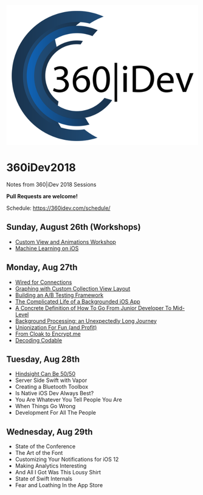 ![Image](360idev_logo.png)

# 360iDev2018
Notes from 360|iDev 2018 Sessions

**Pull Requests are welcome!**

Schedule: https://360idev.com/schedule/

## Sunday, August 26th (Workshops)
* [Custom View and Animations Workshop](AnimationWorkshop.md)
* [Machine Learning on iOS](MachineLearningWorkshop.md)

## Monday, Aug 27th
* [Wired for Connections](WiredForConnections.md)
* [Graphing with Custom Collection View Layout](GraphingWithCollectionView.md)
* [Building an A/B Testing Framework](BuildingABTesting.md)
* [The Complicated Life of a Backgrounded iOS App](BackgroundApp.md)
* [A Concrete Definition of How To Go From Junior Developer To Mid-Level](MovingFromJuniorToMidLevelDeveloper.md)
* [Background Processing: an Unexpectedly Long Journey](BackgroundProcessing.md)
* [Unionization For Fun (and Profit)](OrganizingForDevelopers.md)
* [From Cloak to Encrypt.me](FromCloakToEncrypt.md)
* [Decoding Codable](DecodingCodable.md)

## Tuesday, Aug 28th
* [Hindsight Can Be 50/50](HindsightCanBe5050.md)
* Server Side Swift with Vapor
* Creating a Bluetooth Toolbox
* Is Native iOS Dev Always Best?
* You Are Whatever You Tell People You Are
* When Things Go Wrong
* Development For All The People

## Wednesday, Aug 29th
* State of the Conference
* The Art of the Font
* Customizing Your Notifications for iOS 12
* Making Analytics Interesting
* And All I Got Was This Lousy Shirt
* State of Swift Internals
* Fear and Loathing In the App Store
